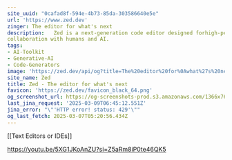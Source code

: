 ```yaml
---
site_uuid: "0cafad8f-594e-4b73-85da-303586640e5e"
url: 'https://www.zed.dev'
zinger: The editor for what's next
description:   Zed is a next-generation code editor designed forhigh-performance
collaboration with humans and AI.
tags:
- AI-Toolkit
- Generative-AI
- Code-Generators
image: 'https://zed.dev/api/og?title=The%20editor%20for%0Awhat%27s%20next'
site_name: Zed
title: Zed - The editor for what's next
favicon: 'https://zed.dev/favicon_black_64.png'
og_screenshot_url: https://og-screenshots-prod.s3.amazonaws.com/1366x768/80/false/4ec42a68d8a1a84d2e195e4a8a18812ff14585034898a24648bd4e63992c54cc.jpeg
last_jina_request: '2025-03-09T06:45:12.551Z'
jina_error: "\"'HTTP error! status: 429'\""
og_last_fetch: 2025-03-07T05:20:56.434Z
---
```

[[Text Editors or IDEs]]

https://youtu.be/5XG1JKoAnZU?si=Z5aRm8iP0te46QK5
